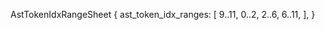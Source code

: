AstTokenIdxRangeSheet {
    ast_token_idx_ranges: [
        9..11,
        0..2,
        2..6,
        6..11,
    ],
}